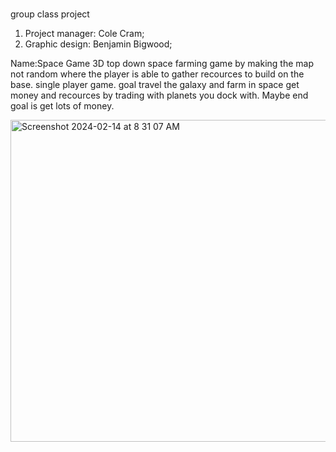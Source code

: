 #
group class project 


1. Project manager: Cole Cram;
2. Graphic design: Benjamin Bigwood;

Name:Space Game
3D top down space farming game by making the map not random where the player is able to gather recources to build on the base.
single player game.
goal travel the galaxy and farm in space get money and recources by trading with planets you dock with.
Maybe end goal is get lots of money.


<img width="515" alt="Screenshot 2024-02-14 at 8 31 07 AM" src="https://github.com/BenjaminBigwood/Group-class-project/assets/143056232/83122a94-68ff-444f-9552-2018eaf1a6e4">


